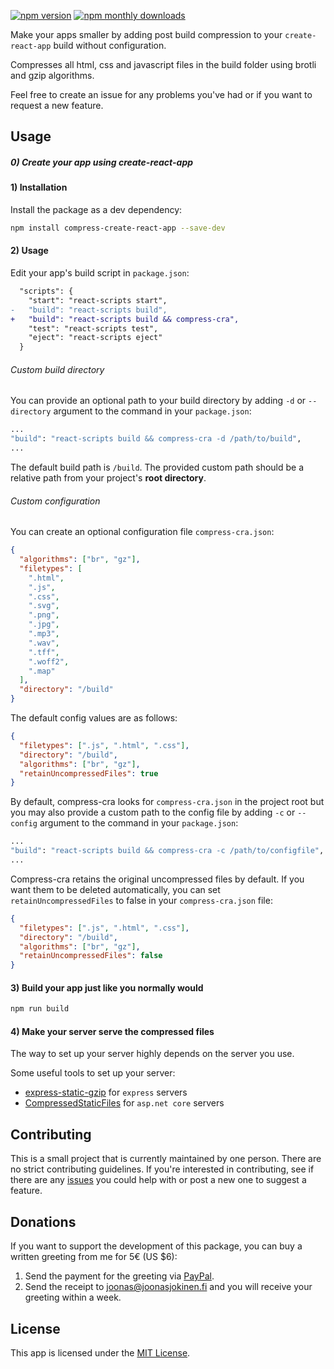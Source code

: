 [![npm version](https://img.shields.io/npm/v/compress-create-react-app.svg)](https://www.npmjs.com/package/compress-create-react-app)
[![npm monthly downloads](https://img.shields.io/npm/dm/compress-create-react-app.svg)](https://www.npmjs.com/package/compress-create-react-app)

Make your apps smaller by adding post build compression to your `create-react-app` build without configuration.

Compresses all html, css and javascript files in the build folder using brotli and gzip algorithms.

Feel free to create an issue for any problems you've had or if you want to request a new feature.

## Usage

##### 0) Create your app using create-react-app

#### 1) Installation

Install the package as a dev dependency:

```bash
npm install compress-create-react-app --save-dev
```

#### 2) Usage

Edit your app's build script in `package.json`:

```diff
  "scripts": {
    "start": "react-scripts start",
-   "build": "react-scripts build",
+   "build": "react-scripts build && compress-cra",
    "test": "react-scripts test",
    "eject": "react-scripts eject"
  }
```

###### Custom build directory

You can provide an optional path to your build directory by adding `-d` or `--directory` argument to the command in your `package.json`:

```bash
...
"build": "react-scripts build && compress-cra -d /path/to/build",
...
```

The default build path is `/build`. The provided custom path should be a relative path from your project's **root directory**.

###### Custom configuration

You can create an optional configuration file `compress-cra.json`:

```json
{
  "algorithms": ["br", "gz"],
  "filetypes": [
    ".html",
    ".js",
    ".css",
    ".svg",
    ".png",
    ".jpg",
    ".mp3",
    ".wav",
    ".tff",
    ".woff2",
    ".map"
  ],
  "directory": "/build"
}
```

The default config values are as follows:

```json
{
  "filetypes": [".js", ".html", ".css"],
  "directory": "/build",
  "algorithms": ["br", "gz"],
  "retainUncompressedFiles": true
}
```

By default, compress-cra looks for `compress-cra.json` in the project root but you may also provide a custom path to the config file by adding `-c` or `--config` argument to the command in your `package.json`:

```bash
...
"build": "react-scripts build && compress-cra -c /path/to/configfile",
...
```

Compress-cra retains the original uncompressed files by default. If you want them to be deleted automatically, you can set `retainUncompressedFiles` to false in your `compress-cra.json` file:

```json
{
  "filetypes": [".js", ".html", ".css"],
  "directory": "/build",
  "algorithms": ["br", "gz"],
  "retainUncompressedFiles": false
}
```

#### 3) Build your app just like you normally would

```bash
npm run build
```

#### 4) Make your server serve the compressed files

The way to set up your server highly depends on the server you use.

Some useful tools to set up your server:

- [express-static-gzip](https://www.npmjs.com/package/express-static-gzip) for `express` servers
- [CompressedStaticFiles](https://github.com/AnderssonPeter/CompressedStaticFiles) for `asp.net core` servers

## Contributing

This is a small project that is currently maintained by one person. There are no strict contributing guidelines. If you're interested in contributing, see if there are any [issues](https://github.com/jnsjknn/compress-create-react-app/issues) you could help with or post a new one to suggest a feature.

## Donations

If you want to support the development of this package, you can buy a written greeting from me for 5€ (US \$6):

1. Send the payment for the greeting via [PayPal](https://paypal.me/jnsjknn).
2. Send the receipt to joonas@joonasjokinen.fi and you will receive your greeting within a week.

## License

This app is licensed under the [MIT License](LICENSE.md).
